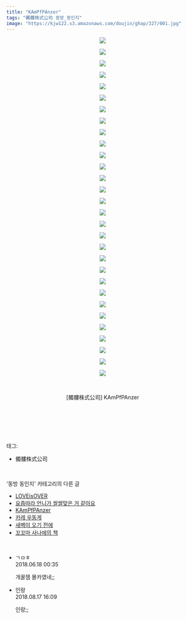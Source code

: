 ```yaml
---
title: "KAmPfPAnzer"
tags: "髑髏株式公司 동방_동인지"
image: "https://kjw122.s3.amazonaws.com/doujin/ghap/327/001.jpg"
---
```

<div class="article">
<p style="text-align: center; clear: none; float: none;"><img src="{{ site.imgserver5 }}/ghap/327/001.jpg"/></p>
<p style="text-align: center; clear: none; float: none;"><img src="{{ site.imgserver5 }}/ghap/327/002.jpg"/></p>
<p style="text-align: center; clear: none; float: none;"><img src="{{ site.imgserver5 }}/ghap/327/003.jpg"/></p>
<p style="text-align: center; clear: none; float: none;"><img src="{{ site.imgserver5 }}/ghap/327/004.jpg"/></p>
<p style="text-align: center; clear: none; float: none;"><img src="{{ site.imgserver5 }}/ghap/327/005.jpg"/></p>
<p style="text-align: center; clear: none; float: none;"><img src="{{ site.imgserver5 }}/ghap/327/006.jpg"/></p>
<p style="text-align: center; clear: none; float: none;"><img src="{{ site.imgserver5 }}/ghap/327/007.jpg"/></p>
<p style="text-align: center; clear: none; float: none;"><img src="{{ site.imgserver5 }}/ghap/327/008.jpg"/></p>
<p style="text-align: center; clear: none; float: none;"><img src="{{ site.imgserver5 }}/ghap/327/009.jpg"/></p>
<p style="text-align: center; clear: none; float: none;"><img src="{{ site.imgserver5 }}/ghap/327/010.jpg"/></p>
<p style="text-align: center; clear: none; float: none;"><img src="{{ site.imgserver5 }}/ghap/327/011.jpg"/></p>
<p style="text-align: center; clear: none; float: none;"><img src="{{ site.imgserver5 }}/ghap/327/012.jpg"/></p>
<p style="text-align: center; clear: none; float: none;"><img src="{{ site.imgserver5 }}/ghap/327/013.jpg"/></p>
<p style="text-align: center; clear: none; float: none;"><img src="{{ site.imgserver5 }}/ghap/327/014.jpg"/></p>
<p style="text-align: center; clear: none; float: none;"><img src="{{ site.imgserver5 }}/ghap/327/015.jpg"/></p>
<p style="text-align: center; clear: none; float: none;"><img src="{{ site.imgserver5 }}/ghap/327/016.jpg"/></p>
<p style="text-align: center; clear: none; float: none;"><img src="{{ site.imgserver5 }}/ghap/327/017.jpg"/></p>
<p style="text-align: center; clear: none; float: none;"><img src="{{ site.imgserver5 }}/ghap/327/018.jpg"/></p>
<p style="text-align: center; clear: none; float: none;"><img src="{{ site.imgserver5 }}/ghap/327/019.jpg"/></p>
<p style="text-align: center; clear: none; float: none;"><img src="{{ site.imgserver5 }}/ghap/327/020.jpg"/></p>
<p style="text-align: center; clear: none; float: none;"><img src="{{ site.imgserver5 }}/ghap/327/021.jpg"/></p>
<p style="text-align: center; clear: none; float: none;"><img src="{{ site.imgserver5 }}/ghap/327/022.jpg"/></p>
<p style="text-align: center; clear: none; float: none;"><img src="{{ site.imgserver5 }}/ghap/327/023.jpg"/></p>
<p style="text-align: center; clear: none; float: none;"><img src="{{ site.imgserver5 }}/ghap/327/024.jpg"/></p>
<p style="text-align: center; clear: none; float: none;"><img src="{{ site.imgserver5 }}/ghap/327/025.jpg"/></p>
<p style="text-align: center; clear: none; float: none;"><img src="{{ site.imgserver5 }}/ghap/327/026.jpg"/></p>
<p style="text-align: center; clear: none; float: none;"><img src="{{ site.imgserver5 }}/ghap/327/027.jpg"/></p>
<p style="text-align: center; clear: none; float: none;"><img src="{{ site.imgserver5 }}/ghap/327/028.jpg"/></p>
<p style="text-align: center; clear: none; float: none;"><img src="{{ site.imgserver5 }}/ghap/327/029.jpg"/></p>
<p style="text-align: center; clear: none; float: none;"><img src="{{ site.imgserver5 }}/ghap/327/030.jpg"/></p>
<p style="text-align: center; clear: none; float: none;"><br/></p>
<p style="text-align: center; clear: none; float: none;">[髑髏株式公司] KAmPfPAnzer</p>
<p style="text-align: center; clear: none; float: none;"><br/></p>
<p><br/></p>
</div><br/>
<div class="tagTrail">
<p>태그: </p>
<ul>
<li>髑髏株式公司</li>
</ul>
</div><br/>
<div class="another">
<p>'동방 동인지' 카테고리의 다른 글</p>
<ul>
<li><a href="/ghap_330">LOVEisOVER</a></li>
<li><a href="/ghap_328">요즘따라 언니가 쌀쌀맞은 거 같아요</a></li>
<li><a href="/ghap_327">KAmPfPAnzer</a></li>
<li><a href="/ghap_326">카레 우동게</a></li>
<li><a href="/ghap_323">새벽이 오기 전에</a></li>
<li><a href="/ghap_322">꼬꼬마 사나에의 책</a></li>
</ul>
</div><br/>
<div class="cb_module cb_fluid">
<div class="cb_wrt cb_profile">
<div class="comment">
<ul>
<li class="cb_thumb_off" id="comment15272001">
<div class="cb_comment_area">
<div class="cb_info_area">
<div class="cb_section">
<span class="cb_nick_name">ㄱㅁㅎ</span>
</div>
<div class="cb_section">
<span class="cb_date">2018.06.18 00:35 </span>
</div>
</div>
<div class="cb_dsc_comment">
<p class="cb_dsc">
											개꿀잼 몰카였네;;
										</p>
</div>
</div></li>
<li class="cb_thumb_off" id="comment15310879">
<div class="cb_comment_area">
<div class="cb_info_area">
<div class="cb_section">
<span class="cb_nick_name">인랑</span>
</div>
<div class="cb_section">
<span class="cb_date">2018.08.17 16:09 </span>
</div>
</div>
<div class="cb_dsc_comment">
<p class="cb_dsc">
											인랑;;
										</p>
</div>
</div></li>
</ul>
</div>
</div><!-- commentList close -->
</div><br/>
